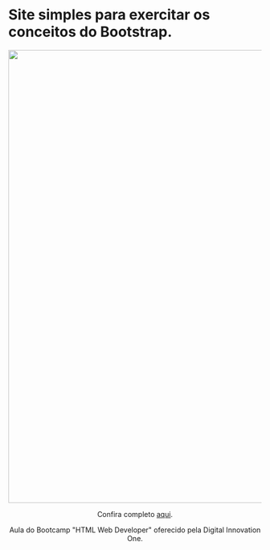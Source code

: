 # Site simples para exercitar os conceitos do Bootstrap.

<div align="center">
  <img src="https://user-images.githubusercontent.com/77502177/156076425-6cd3883d-789e-413d-9f11-c3848e6c6253.png" width="900px"> <br>
  
  Confira completo [aqui](https://mecarolme.github.io/aprendendo-boot/).
  
  Aula do Bootcamp "HTML Web Developer" oferecido pela Digital Innovation One.
</div>
